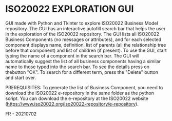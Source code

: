 # ISO20022 EXPLORATION GUI 

GUI made with Python and Tkinter to explore ISO20022 Business Model repository.
The GUI has an interactive autofill search bar that helps the user in the exploration
of the ISO20022 repository.
The GUI lists all ISO20022 Business Components (no messages or attributes), and for each selected component displays name, definition, list of parents (all the relationship tree before that component) and list of children (if present).
To use the GUI, start typing the name of a component in the search bar. The GUI will automatically suggest the list of all business components having a similar name to those typed into the search bar. To see the details press on thebutton "OK". To search for a different term, press the "Delete" button and start over.

PREREQUISITES:
To generate the list of Business Component, you need to download the ISO20022 e-repository in the same folder as the python script. You can download the e-repository at the ISO20022 website (https://www.iso20022.org/iso20022-repository/e-repository).

FR - 20210702
